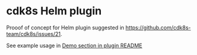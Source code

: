 # cdk8s Helm plugin

Prooof of concept for Helm plugin suggested in https://github.com/cdk8s-team/cdk8s/issues/21.

See example usage in [Demo section in plugin README](./cdk8s_plugin/cdk8s/README.md#Demo)